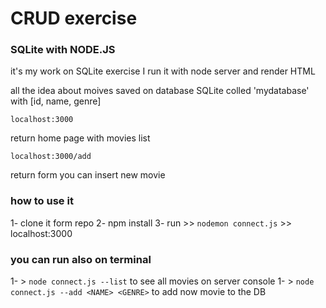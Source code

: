 # CRUD exercise 
### SQLite with NODE.JS


it's my work on SQLite exercise I run it with node server and render HTML 

all the idea about moives saved on database SQLite colled 'mydatabase' with [id, name, genre]

```
localhost:3000
``` 
return home page with movies list
```
localhost:3000/add
``` 
return form you can insert new movie 

 

### how to use it

1- clone it form repo
2- npm install
3- run >> ``` nodemon connect.js ``` >> localhost:3000


### you can run also on terminal

1- > ``` node connect.js --list ``` to see all movies on server console
1- > ``` node connect.js --add <NAME> <GENRE> ``` to add now movie to the DB 